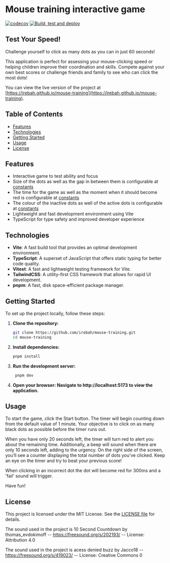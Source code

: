 # Mouse training interactive game

[![codecov](https://codecov.io/github/irebah/mouse-training/graph/badge.svg?token=SXGPSEOD4N)](https://codecov.io/github/irebah/mouse-training)
[![Build, test and deploy](https://github.com/irebah/mouse-training/actions/workflows/build.yml/badge.svg)](https://github.com/irebah/mouse-training/actions/workflows/build.yml)

## Test Your Speed!

Challenge yourself to click as many dots as you can in just 60 seconds!

This application is perfect for assessing your mouse-clicking speed or helping children improve their coordination and skills. Compete against your own best scores or challenge friends and family to see who can click the most dots!

You can view the live version of the project at [https://irebah.github.io/mouse-training](https://irebah.github.io/mouse-training).

## Table of Contents

- [Features](#features)
- [Technologies](#technologies)
- [Getting Started](#getting-started)
- [Usage](#usage)
- [License](#license)

## Features

- Interactive game to test ability and focus
- Size of the dots as well as the gap in between them is configurable at [constants](./src/constants/index.ts)
- The time for the game as well as the moment when it should become red is configurable at [constants](./src/constants/index.ts)
- The colour of the inactive dots as well of the active dots is configurable at [constants](./src/constants/index.ts)
- Lightweight and fast development environment using Vite
- TypeScript for type safety and improved developer experience

## Technologies

- **Vite**: A fast build tool that provides an optimal development environment.
- **TypeScript**: A superset of JavaScript that offers static typing for better code quality.
- **Vitest**: A fast and lightweight testing framework for Vite.
- **TailwindCSS**: A utility-first CSS framework that allows for rapid UI development.
- **pnpm**: A fast, disk space-efficient package manager.

## Getting Started

To set up the project locally, follow these steps:

1. **Clone the repository:**

   ```bash
   git clone https://github.com/irebah/mouse-training.git
   cd mouse-training
   ```

2. **Install dependencies:**

   ```bash
   pnpm install
   ```

3. **Run the development server:**

   ```bash
    pnpm dev
   ```

4. **Open your browser: Navigate to http://localhost:5173 to view the application.**

## Usage

To start the game, click the Start button. The timer will begin counting down from the default value of 1 minute. Your objective is to click on as many black dots as possible before the timer runs out.

When you have only 20 seconds left, the timer will turn red to alert you about the remaining time. Additionally, a beep will sound when there are only 10 seconds left, adding to the urgency. On the right side of the screen, you’ll see a counter displaying the total number of dots you’ve clicked. Keep an eye on the timer and try to beat your previous score!

When clicking in an incorrect dot the dot will become red for 300ms and a 'fail' sound will trigger.

Have fun!

## License

This project is licensed under the MIT License. See the [LICENSE file](./LICENSE.md) for details.

The sound used in the project is 10 Second Countdown by thomas_evdokimoff -- https://freesound.org/s/202193/ -- License: Attribution 4.0

The sound used in the project is acess denied buzz by Jacco18 -- https://freesound.org/s/419023/ -- License: Creative Commons 0
